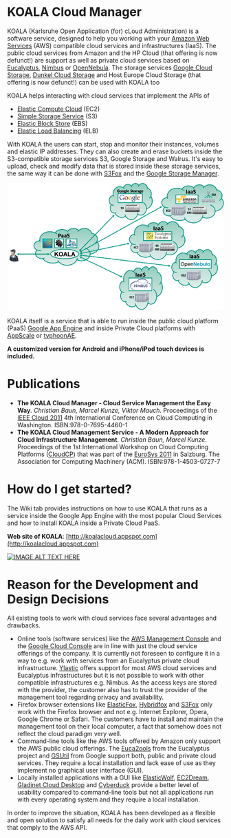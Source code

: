 # KOALA Cloud Manager

KOALA (Karlsruhe Open Application (for) cLoud Administration) is a software service, designed to help you working with your [Amazon Web Services](http://aws.amazon.com) (AWS) compatible cloud services and infrastructures (IaaS). The public cloud services from Amazon and the HP Cloud (that offering is now defunct!) are support as well as private cloud services based on [Eucalyptus](https://github.com/eucalyptus/eucalyptus), [Nimbus](https://github.com/nimbusproject/nimbus) or [OpenNebula](https://github.com/OpenNebula/one). The storage services [Google Cloud Storage](https://cloud.google.com/storage/), [Dunkel Cloud Storage](https://www.dunkel.de/s3) and Host Europe Cloud Storage (that offering is now defunct!) can be used with KOALA too

KOALA helps interacting with cloud services that implement the APIs of 

- [Elastic Compute Cloud](http://aws.amazon.com/ec2/) (EC2) 
- [Simple Storage Service](http://aws.amazon.com/s3/) (S3)
- [Elastic Block Store](http://aws.amazon.com/ebs/) (EBS) 
- [Elastic Load Balancing](http://aws.amazon.com/elasticloadbalancing/) (ELB)

With KOALA the users can start, stop and monitor their instances, volumes and elastic IP addresses. They can also create and erase buckets inside the S3-compatible storage services S3, Google Storage and Walrus. It's easy to upload, check and modify data that is stored inside these storage services, the same way it can be done with [S3Fox](http://www.s3fox.net) and the [Google Storage Manager](https://sandbox.google.com/storage/).

![KOALA](bilder/KOALA_zusammenhang_kompakt5.png)

KOALA itself is a service that is able to run inside the public cloud platform (PaaS) [Google App Engine](http://appengine.google.com) and inside Private Cloud platforms with [AppScale](https://github.com/AppScale/appscale) or [typhoonAE](http://code.google.com/p/typhoonae/).

**A customized version for Android and iPhone/iPod touch devices is included.**

# Publications

- **The KOALA Cloud Manager - Cloud Service Management the Easy Way**. *Christian Baun, Marcel Kunze, Viktor Mauch*. Proceedings of the [IEEE Cloud 2011](http://www.thecloudcomputing.org/2011/index.html) 4th International Conference on Cloud Computing in Washington. ISBN:978-0-7695-4460-1
- **The KOALA Cloud Management Service - A Modern Approach for Cloud Infrastructure Management**. *Christian Baun, Marcel Kunze*. Proceedings of the 1st International Workshop on Cloud Computing Platforms ([CloudCP](http://www.wikibench.eu/CloudCP/)) that was part of the [EuroSys 2011](http://eurosys2011.cs.uni-salzburg.at) in Salzburg. The Association for Computing Machinery (ACM). ISBN:978-1-4503-0727-7

# How do I get started?

The Wiki tab provides instructions on how to use KOALA that runs as a service inside the Google App Engine with the most popular Cloud Services and how to install KOALA inside a Private Cloud PaaS.

**Web site of KOALA**: [http://koalacloud.appspot.com](http://koalacloud.appspot.com)

[![IMAGE ALT TEXT HERE](http://img.youtube.com/vi/S8pGPm-vSTk/0.jpg)](http://www.youtube.com/watch?v=S8pGPm-vSTk)

# Reason for the Development and Design Decisions

All existing tools to work with cloud services face several advantages and drawbacks.

- Online tools (software services) like the [AWS Management Console](http://aws.amazon.com/console/) and the [Google Cloud Console](https://console.cloud.google.com) are in line with just the cloud service offerings of the company. It is currently not foreseen to configure it in a way to e.g. work with services from an Eucalyptus private cloud infrastructure. [Ylastic](http://www.ylastic.com) offers support for most AWS cloud services and Eucalyptus infrastructures but it is not possible to work with other compatible infrastructures e.g. Nimbus. As the access keys are stored with the provider, the customer also has to trust the provider of the management tool regarding privacy and availability.
- Firefox browser extensions like [ElasticFox](https://sourceforge.net/projects/elasticfox/), [Hybridfox](http://code.google.com/p/hybridfox/) and [S3Fox](http://www.s3fox.net) only work with the Firefox browser and not e.g. Internet Explorer, Opera, Google Chrome or Safari. The customers have to install and maintain the management tool on their local computer, a fact that somehow does not reflect the cloud paradigm very well.
- Command-line tools like the AWS tools offered by Amazon only support the AWS public cloud offerings. The [Euca2ools](https://github.com/eucalyptus/euca2ools) from the Eucalyptus project and [GSUtil](https://cloud.google.com/storage/docs/gsutil) from Google support both, public and private cloud services. They require a local installation and lack ease of use as they implement no graphical user interface (GUI).
- Locally installed applications with a GUI like [ElasticWolf](http://www.elasticwolf.com), [EC2Dream](https://github.com/neillturner/ec2dream), [Gladinet Cloud Desktop](http://www.gladinet.com) and [Cyberduck](https://cyberduck.io) provide a better level of usability compared to command-line tools but not all applications run with every operating system and they require a local installation.

In order to improve the situation, KOALA has been developed as a flexible and open solution to satisfy all needs for the daily work with cloud services that comply to the AWS API.
